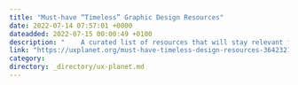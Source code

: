 ```yaml
---
title: "Must-have “Timeless” Graphic Design Resources"
date: 2022-07-14 07:57:01 +0000
dateadded: 2022-07-15 00:00:49 +0100
description: "    A curated list of resources that will stay relevant for the coming decade.  Continue reading on UX Planet »  "
link: "https://uxplanet.org/must-have-timeless-design-resources-36423211f903?source=rss----819cc2aaeee0---4"
category:
directory: _directory/ux-planet.md
---
```

